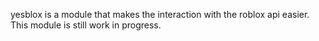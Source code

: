 yesblox is a module that makes the interaction with the roblox api easier. This module is still work in progress.